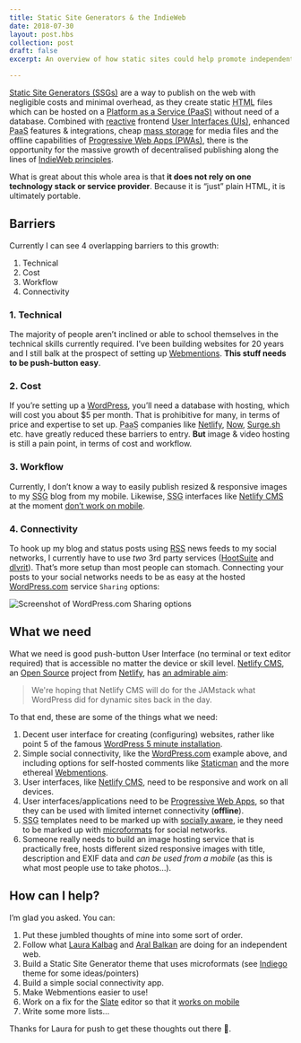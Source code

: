 ```yaml
---
title: Static Site Generators & the IndieWeb
date: 2018-07-30
layout: post.hbs
collection: post
draft: false
excerpt: An overview of how static sites could help promote independent, connected web content

---
```


[Static Site Generators (SSGs)](https://www.smashingmagazine.com/2015/11/modern-static-website-generators-next-big-thing/) are a way to publish on the web with negligible costs and minimal overhead, as they create static <abbr title="HyperText Markup Language">HTML</abbr> files which can be hosted on a [Platform as a Service (PaaS)](https://en.wikipedia.org/wiki/Platform_as_a_service) without need of a database. Combined with [reactive](https://blog.redelastic.com/what-is-reactive-programming-bc9fa7f4a7fc) frontend [User Interfaces (UIs)](https://en.wikipedia.org/wiki/User_interface), enhanced <abbr title="Platform as a Service">PaaS</abbr> features & integrations, cheap [mass storage](https://en.wikipedia.org/wiki/Object_storage) for media files and the offline capabilities of [Progressive Web Apps (PWAs)](https://www.smashingmagazine.com/2016/08/a-beginners-guide-to-progressive-web-apps/), there is the opportunity for the massive growth of decentralised publishing along the lines of [IndieWeb principles](https://indieweb.org/principles).

What is great about this whole area is that **it does not rely on one technology stack or service provider**. Because it is “just” plain HTML, it is ultimately portable.

## Barriers

Currently I can see 4 overlapping barriers to this growth:

1. Technical
2. Cost
3. Workflow
4. Connectivity


### 1. Technical

The majority of people aren’t inclined or able to school themselves in the technical skills currently required. I’ve been building websites for 20 years and I still balk at the prospect of setting up [Webmentions](https://discourse.gohugo.io/t/anyone-for-webmention/10411). **This stuff needs to be push-button easy**.

### 2. Cost

If you’re setting up a [WordPress](https://wordpress.org/), you’ll need a database with hosting, which will cost you about $5 per month. That is prohibitive for many, in terms of price and expertise to set up. <abbr title="Platform as a Service">PaaS</abbr> companies like [Netlify](), [Now](), [Surge.sh]() etc. have greatly reduced these barriers to entry. **But** image & video hosting is still a pain point, in terms of cost and workflow.

### 3. Workflow

Currently, I don’t know a way to easily publish resized & responsive images to my <abbr title="Static Site Generator">SSG</abbr> blog from my mobile. Likewise, <abbr title="Static Site Generator">SSG</abbr> interfaces like [Netlify CMS](https://www.netlifycms.org/) at the moment [don’t work on mobile](https://github.com/netlify/netlify-cms/issues/441). 

### 4. Connectivity

To hook up my blog and status posts using [RSS](https://en.wikipedia.org/wiki/RSS) news feeds to my social networks, I currently have to use _two_ 3rd party services ([HootSuite](https://hootsuite.com/#) and [dlvrit](https://dlvrit.com/)). That’s more setup than most people can stomach. Connecting your posts to your social networks needs to be as easy at the hosted [WordPress.com](https://wordpress.com/) service `Sharing` options:

<img src="https://farm1.staticflickr.com/935/43737373971_6c2304b511_z_d.jpg" alt="Screenshot of WordPress.com Sharing options" />

## What we need

What we need is good push-button User Interface (no terminal or text editor required) that is accessible no matter the device or skill level. [Netlify CMS](https://www.netlifycms.org/), an [Open Source](https://en.wikipedia.org/wiki/Open-source_software) project from [Netlify](https://www.netlify.com/), has [an admirable aim](https://www.netlifycms.org/docs/contributor-guide):

> We're hoping that Netlify CMS will do for the JAMstack what WordPress did for dynamic sites back in the day. 

To that end, these are some of the things what we need:

1. Decent user interface for creating (configuring) websites, rather like point 5 of the famous [WordPress 5 minute installation](https://codex.wordpress.org/Installing_WordPress#Famous_5-Minute_Installation).
2. Simple social connectivity, like the [WordPress.com](https://wordpress.com/) example above, and including options for self-hosted comments like [Staticman](https://staticman.net/) and the more ethereal [Webmentions](https://webmention.rocks/). 
3. User interfaces, like [Netlify CMS](https://www.netlifycms.org/), need to be responsive and work on all devices. 
4. User interfaces/applications need to be [Progressive Web Apps](https://www.smashingmagazine.com/2016/08/a-beginners-guide-to-progressive-web-apps/), so that they can be used with limited internet connectivity (**offline**).
5. <abbr title="Static Site Generator">SSG</abbr> templates need to be marked up with [socially aware](https://www.indiego.org.uk/social/), ie they need to be marked up with [microformats](https://en.wikipedia.org/wiki/Microformat) for social networks.
6. Someone really needs to build an image hosting service that is practically free, hosts different sized responsive images with title, description and EXIF data and _can be used from a mobile_ (as this is what most people use to take photos…). 

## How can I help?

I’m glad you asked. You can:

1. Put these jumbled thoughts of mine into some sort of order. 
2. Follow what [Laura Kalbag](https://laurakalbag.com/) and [Aral Balkan](https://ar.al/) are doing for an independent web.
3. Build a Static Site Generator theme that uses microformats (see [Indiego](https://www.indiego.org.uk/) theme for some ideas/pointers)
4. Build a simple social connectivity app.
5. Make Webmentions easier to use!
6. Work on a fix for the [Slate](https://www.slatejs.org/#/rich-text) editor so that it [works on mobile](https://github.com/netlify/netlify-cms/issues/441#issuecomment-350426891)
7. Write some more lists…

Thanks for Laura for push to get these thoughts out there 🙂.
